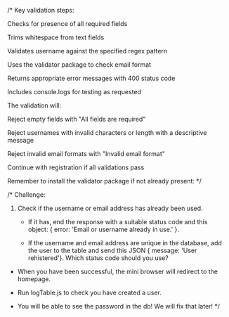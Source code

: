 /\*
Key validation steps:

Checks for presence of all required fields

Trims whitespace from text fields

Validates username against the specified regex pattern

Uses the validator package to check email format

Returns appropriate error messages with 400 status code

Includes console.logs for testing as requested

The validation will:

Reject empty fields with "All fields are required"

Reject usernames with invalid characters or length with a descriptive message

Reject invalid email formats with "Invalid email format"

Continue with registration if all validations pass

Remember to install the validator package if not already present:
\*/

/\*
Challenge:

1. Check if the username or email address has already been used.

   - If it has, end the response with a suitable status code and this object:
     { error: 'Email or username already in use.' }.

   - If the username and email address are unique in the database, add the user to the table and send this JSON { message: 'User rehistered'}. Which status code should you use?

- When you have been successful, the mini browser will redirect to the homepage.

- Run logTable.js to check you have created a user.

- You will be able to see the password in the db! We will fix that later!
  \*/
